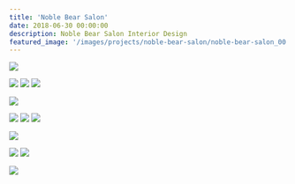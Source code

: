 ```yaml
---
title: 'Noble Bear Salon'
date: 2018-06-30 00:00:00
description: Noble Bear Salon Interior Design
featured_image: '/images/projects/noble-bear-salon/noble-bear-salon_00.jpg'
---
```



![]({{site.baseurl}}/images/projects/noble-bear-salon/noble-bear-salon_10.jpg)

<div class="gallery" data-columns="3">
  <img src="{{site.baseurl}}/images/projects/noble-bear-salon/noble-bear-salon_02.jpg">
  <img src="{{site.baseurl}}/images/projects/noble-bear-salon/noble-bear-salon_08.jpg">
  <img src="{{site.baseurl}}/images/projects/noble-bear-salon/noble-bear-salon_12.jpg">
</div>

![]({{site.baseurl}}/images/projects/noble-bear-salon/noble-bear-salon_06.jpg)

<div class="gallery" data-columns="3">
  <img src="{{site.baseurl}}/images/projects/noble-bear-salon/noble-bear-salon_07.jpg">
  <img src="{{site.baseurl}}/images/projects/noble-bear-salon/noble-bear-salon_05.jpg">
  <img src="{{site.baseurl}}/images/projects/noble-bear-salon/noble-bear-salon_09.jpg">
</div>

![]({{site.baseurl}}/images/projects/noble-bear-salon/noble-bear-salon_01.jpg)

<div class="gallery" data-columns="2">
  <img src="{{site.baseurl}}/images/projects/noble-bear-salon/noble-bear-salon_03.jpg">
  <img src="{{site.baseurl}}/images/projects/noble-bear-salon/noble-bear-salon_11.jpg">
</div>

![]({{site.baseurl}}/images/projects/noble-bear-salon/noble-bear-salon_13.jpg)
